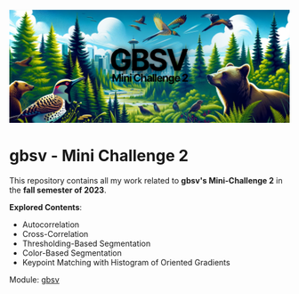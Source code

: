![Banner](./notebook_images/banner.png)

# gbsv - Mini Challenge 2
This repository contains all my work related to **gbsv's Mini-Challenge 2** in the **fall semester of 2023**.

**Explored Contents**:
- Autocorrelation
- Cross-Correlation
- Thresholding-Based Segmentation
- Color-Based Segmentation
- Keypoint Matching with Histogram of Oriented Gradients

Module: [gbsv](https://spaces.technik.fhnw.ch/spaces/grundlagen-der-bild-und-signalverarbeitung)